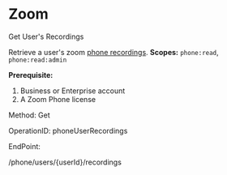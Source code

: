 #     Zoom


Get User's Recordings

Retrieve a user's zoom [phone recordings](https://support.zoom.us/hc/en-us/articles/360021336671-Viewing-Call-History-and-Recordings).
**Scopes:** `phone:read`, `phone:read:admin`
 
**Prerequisite:**
1. Business or Enterprise account
2. A Zoom Phone license

Method: Get

OperationID: phoneUserRecordings

EndPoint:

/phone/users/{userId}/recordings

